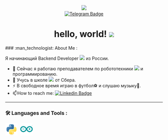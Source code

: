<div id="header" align="center">
  <img src="https://i.giphy.com/media/v1.Y2lkPTc5MGI3NjExc3R0Y2Iwdm52MzV5eTRtaW81aHB6Y2phODQ3MHQ4anZsYmQwN3Q3aSZlcD12MV9pbnRlcm5hbF9naWZfYnlfaWQmY3Q9Zw/4oMoIbIQrvCjm/giphy.gif" width="200"/>
</div>
<div id="badges" align="center">
  <a href="t.me/vberdnikoff">
    <img src="https://img.shields.io/badge/Telegram-blue?style=for-the-badge&logo=Telegram&logoColor=white" alt="Telegram Badge"/>
  </a>
</div>
<h1 align="center">
  hello, world!
  <img src="https://media.giphy.com/media/hvRJCLFzcasrR4ia7z/giphy.gif" width="30px"/>
</h1>
### :man_technologist: About Me :  

Я начинающий Backend Developer <img src="https://goo.su/FCnl97" width="15"> из России.  

- :telescope: Сейчас я работаю преподавателем по робототехники <img src="https://goo.su/mO9zg" width=15> и программированию.  
- :seedling: Учусь в школе <img src="https://goo.su/sgY7VmT" width=15> от Сбера.
- :zap: В свободное время играю в футбол:soccer: и слушаю музыку:musical_note:.
- :mailbox:How to reach me: [![Linkedin Badge](https://img.shields.io/badge/Telegram-blue?style=for-the-badge&logo=Telegram&logoColor=white)](https://t.me/vberdnikoff)

---

### :hammer_and_wrench: Languages and Tools :
<div>
<img src="https://github.com/devicons/devicon/blob/master/icons/python/python-original.svg" title="Python" alt="Python" width="40" height="40"/>&nbsp;
<img src="https://github.com/devicons/devicon/blob/master/icons/arduino/arduino-original.svg" title="Arduino" alt="Arduino" width="40" height="40"/>&nbsp;
</div>
